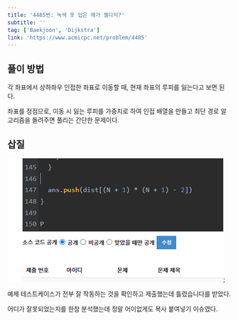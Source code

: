 ```yaml
---
title: '4485번: 녹색 옷 입은 애가 젤다지?'
subtitle: ''
tag: ['Baekjoon', 'Dijkstra']
link: 'https://www.acmicpc.net/problem/4485'
---
```


## 풀이 방법

각 좌표에서 상하좌우 인접한 좌표로 이동할 때, 현재 좌표의 루피를 잃는다고 보면 된다.

좌표를 정점으로, 이동 시 잃는 루피를 가중치로 하여 인접 배열을 만들고 최단 경로 알고리즘을 돌려주면 풀리는 간단한 문제이다.

## 삽질

![ctrlcv-issue](./images/ctrlcv-issue.png);

예제 테스트케이스가 전부 잘 작동하는 것을 확인하고 제출했는데 틀렸습니다를 받았다.

어디가 잘못되었는지를 한참 분석했는데 정말 어이없게도 복사 붙여넣기 이슈였다.
